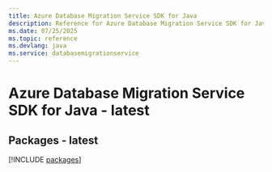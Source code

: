 ```yaml
---
title: Azure Database Migration Service SDK for Java
description: Reference for Azure Database Migration Service SDK for Java
ms.date: 07/25/2025
ms.topic: reference
ms.devlang: java
ms.service: databasemigrationservice
---
```

# Azure Database Migration Service SDK for Java - latest
## Packages - latest
[!INCLUDE [packages](database-migration-service-index.md)]